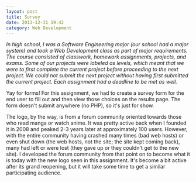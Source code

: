 ```yaml
---
layout: post
title: Survey
date: 2013-12-31 19:42
category: Web Development
---
```


*In high school, I was a Software Engineering major (our school had a major system) and took a Web Development class as part of major requirements. The course consisted of classwork, homework assignments, projects, and exams. Some of our projects were labeled as levels, which meant that we were to first complete the current project before proceeding to the next project. We could not submit the next project without having first submitted the current project. Each assignment had a deadline to be met as well.*

Yay for forms! For this assignment, we had to create a survey form for the end user to fill out and then view those choices on the results page. The form doesn't submit anywhere (no PHP), so it's just for show.

The logo, by the way, is from a forum community oriented towards those who read manga or watch anime. It was pretty active back when I founded it in 2008 and peaked 2-3 years later at approximately 100 users. However, with the entire community having crashed many times (bad web hosts) or even shut down (the web hosts, not the site; the site kept coming back), many had left or were lost (they gave up or they couldn't get to the new site). I developed the forum community from that point on to become what it is today with the new logo seen in this assignment. It's become a bit active after its grand reopening, but it will take some time to get a similar participating audience.
